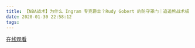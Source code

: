 ```yaml
---
title: 【NBA战术】为什么 Ingram 专克爵士？Rudy Gobert 的防守罩门｜追追熊战术板
date: 2020-01-30 22:58:12
tags:
---
```


<a href="https://www.weibo.com/tv/v/IrQb0k5sc?fid=1034:4466353697128458" target="_blank">在线观看</a>


